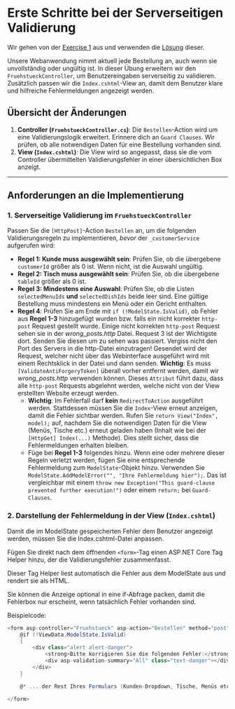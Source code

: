 # Erste Schritte bei der Serverseitigen Validierung

Wir gehen von der [Exercise 1](../exercise1-fruehstuecksrestaurant-ohne-validation/Angabe.md) aus und verwenden die [Lösung](../exercise1-fruehstuecksrestaurant-ohne-validation/) dieser.

Unsere Webanwendung nimmt aktuell jede Bestellung an, auch wenn sie unvollständig oder ungültig ist. In dieser Übung erweitern wir den `FruehstueckController`, um Benutzereingaben serverseitig zu validieren. Zusätzlich passen wir die `Index.cshtml`-View an, damit dem Benutzer klare und hilfreiche Fehlermeldungen angezeigt werden.

## Übersicht der Änderungen

1.  **Controller (`FruehstueckController.cs`)**: Die `Bestellen`-Action wird um eine Validierungslogik erweitert. Erinnere dich an ``Guard Clauses``. Wir prüfen, ob alle notwendigen Daten für eine Bestellung vorhanden sind.
2.  **View (`Index.cshtml`)**: Die View wird so angepasst, dass sie die vom Controller übermittelten Validierungsfehler in einer übersichtlichen Box anzeigt.

---

## Anforderungen an die Implementierung

### 1. Serverseitige Validierung im `FruehstueckController`

Passen Sie die `[HttpPost]`-Action `Bestellen` an, um die folgenden Validierungsregeln zu implementieren, *bevor* der `_customerService` aufgerufen wird:

* **Regel 1: Kunde muss ausgewählt sein**: Prüfen Sie, ob die übergebene `customerId` größer als 0 ist. Wenn nicht, ist die Auswahl ungültig.
* **Regel 2: Tisch muss ausgewählt sein**: Prüfen Sie, ob die übergebene `tableId` größer als 0 ist.
* **Regel 3: Mindestens eine Auswahl**: Prüfen Sie, ob die Listen `selectedMenuIds` **und** `selectedDishIds` beide leer sind. Eine gültige Bestellung muss mindestens ein Menü oder ein Gericht enthalten.
* **Regel 4**: Prüfen Sie am Ende mit `if (!ModelState.IsValid)`, ob Fehler aus **Regel 1-3** hinzugefügt wurden bzw. falls ein nicht korrekter ``http-post`` Request gestellt wurde. Einige nicht korrekten ``http-post`` Request sehen sie in der *wrong_posts.http* Datei. Request 3 ist der Wichtigste dort. Senden Sie diesen um zu sehen was passiert. Vergiss nicht den Port des Servers in die http-Datei einzutragen! Gesendet wird der Request, welcher nicht über das Webinterface ausgeführt wird mit einem Rechtsklick in der Datei und dann senden. **Wichtig**: Es muss ``[ValidateAntiForgeryToken]`` überall vorher entfernt werden, damit wir *wrong_posts.http* verwenden können. Dieses ``Attribut`` führt dazu, dass alle ``http-post`` Requests abgelehnt werden, welche nicht von der View erstellten Website erzeugt werden. 
    * **Wichtig**: Im Fehlerfall darf **kein** `RedirectToAction` ausgeführt werden. Stattdessen müssen Sie die `Index`-View erneut anzeigen, damit die Fehler sichtbar werden. Rufen Sie `return View("Index", model);` auf, nachdem Sie die notwendigen Daten für die View (Menüs, Tische etc.) erneut geladen haben (Inhalt wie bei der ``[HttpGet] Index(...)`` Methode). Dies stellt sicher, dass die Fehlermeldungen erhalten bleiben.
    * Füge bei **Regel 1-3** folgendes hinzu. Wenn eine oder mehrere dieser Regeln verletzt werden, fügen Sie eine entsprechende Fehlermeldung zum `ModelState`-Objekt hinzu. Verwenden Sie `ModelState.AddModelError("", "Ihre Fehlermeldung hier");`. Das ist vergleichbar mit einem ``throw new Exception("This guard-clause prevented further execution!")`` oder einem ``return;`` bei ``Guard-Clauses``.

### 2. Darstellung der Fehlermeldung in der View (``Index.cshtml``)
Damit die im ModelState gespeicherten Fehler dem Benutzer angezeigt werden, müssen Sie die Index.cshtml-Datei anpassen.

Fügen Sie direkt nach dem öffnenden ``<form>``-Tag einen ASP.NET Core Tag Helper hinzu, der die Validierungsfehler zusammenfasst.

Dieser Tag Helper liest automatisch die Fehler aus dem ModelState aus und rendert sie als HTML.

Sie können die Anzeige optional in eine if-Abfrage packen, damit die Fehlerbox nur erscheint, wenn tatsächlich Fehler vorhanden sind.

Beispielcode:
```csharp
<form asp-controller="Fruehstueck" asp-action="Bestellen" method="post">
    @if (!ViewData.ModelState.IsValid)
    {
        <div class="alert alert-danger">
            <strong>Bitte korrigieren Sie die folgenden Fehler:</strong>
            <div asp-validation-summary="All" class="text-danger"></div>
        </div>
    }

    @* ... der Rest Ihres Formulars (Kunden-Dropdown, Tische, Menüs etc.) ... *@

</form>
```
